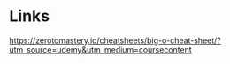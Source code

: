 # Links

<https://zerotomastery.io/cheatsheets/big-o-cheat-sheet/?utm_source=udemy&utm_medium=coursecontent>
